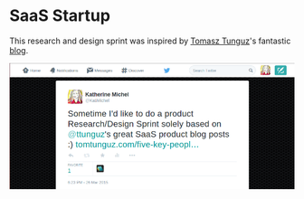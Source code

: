# SaaS Startup

This research and design sprint was inspired by [Tomasz Tunguz](https://twitter.com/ttunguz)'s fantastic [blog](http://tomtunguz.com). 

![](saas-startup/tomasz-tunguz-design-sprint-tweet.png)


